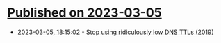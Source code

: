 # [Published on 2023-03-05](index.md)

* [2023-03-05, 18:15:02](https://lobste.rs/s/qc8py6/stop_using_ridiculously_low_dns_ttls_2019) - [Stop using ridiculously low DNS TTLs (2019)](https://blog.apnic.net/2019/11/12/stop-using-ridiculously-low-dns-ttls/)
